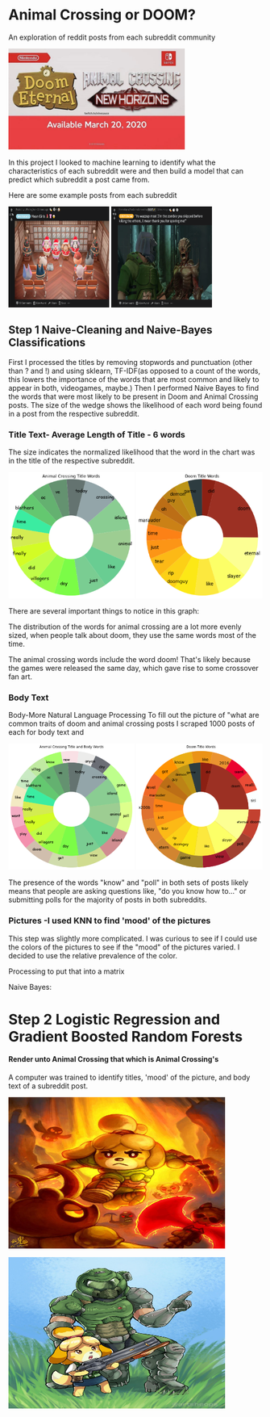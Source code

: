 # Animal Crossing or DOOM?
An exploration of reddit posts from each subreddit community
<p float="center">
  <img width="350" height="200" src=./cute/logos.jpg>
</p>

In this project I looked to machine learning to identify what the characteristics of each subreddit were and then build a model that can predict which subreddit a post came from.

Here are some example posts from each subreddit
<p float="center">
  <img width="200" height="200" src=./cute/acnh_reddit.png>
  <img width="200" height="200" src=./cute/doom_reddit.png>
</p>

## Step 1 Naive-Cleaning and Naive-Bayes Classifications
First I processed the titles by removing stopwords and punctuation (other than ? and !) and using sklearn, TF-IDF(as opposed to a count of the words, this lowers the importance of the words that are most common and likely to appear in both, videogames, maybe.)
Then I performed Naive Bayes to find the words that were most likely to be present in Doom and Animal Crossing posts.  The size of the wedge shows the likelihood of each word being found in a post from the respective subreddit.



### Title Text- Average Length of Title - 6 words
The size indicates the normalized likelihood that the word in the chart was in the title of the respective subreddit.

<p float="left">
  <img width="250" height="250" src=./graphs/acnh_titles_pie.png>
  <img width="250" height="250" src=./graphs/titles_doom_pie.png>
</p>

There are several important things to notice in this graph:

The distribution of the words for animal crossing are a lot more evenly sized, when people talk about doom, they use the same words most of the time.

The animal crossing words include the word doom!  That's likely because the games were released the same day, which gave rise to some crossover fan art. 

### Body Text
Body-More Natural Language Processing
To fill out the picture of "what are common traits of doom and animal crossing posts  I scraped 1000 posts of each for body text and 
<p float="left">
  <img width="250" height="250" src=./graphs/a_t_b.png>
  <img width="250" height="250" src=./graphs/d_t_b_.png>
</p>
The presence of the words "know" and "poll" in both sets of posts likely means that people are asking questions like, "do you know how to..." or submitting polls for the majority of posts in both subreddits.

### Pictures -I used KNN to find 'mood' of the pictures
This step was slightly more complicated.  I was curious to see if I could use the colors of the pictures to see if the "mood" of the pictures varied.  I decided to use the relative prevalence of the color.

Processing to put that into a matrix

Naive Bayes:


# Step 2 Logistic Regression and Gradient Boosted Random Forests 
#### Render unto Animal Crossing that which is Animal Crossing's
A computer was trained to identify titles, 'mood' of the picture, and body text of a subreddit post.











<p align="center"></p>
  <img width="430" height="300" src=./cute/animal_crossing_over_by_ry_spirit_ddqs9tg-fullview.jpg>
</p>

<p align="center"></p>
  <img width="430" height="300" src=./cute/doom_teach_isa.jpeg>
</p>